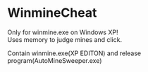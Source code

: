 WinmineCheat
===============

Only for winmine.exe on Windows XP!<br/>
Uses memory to judge mines and click.

Contain winmine.exe(XP EDITON) and release program(AutoMineSweeper.exe)
